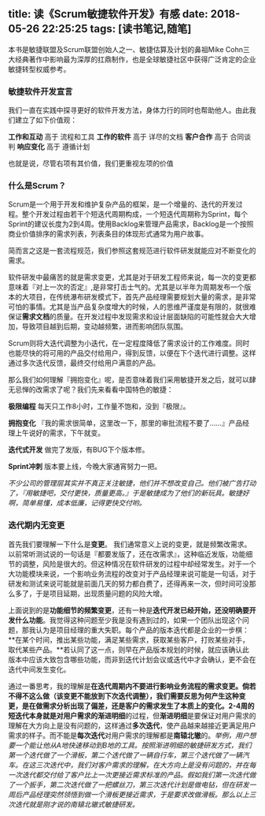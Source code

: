 title: 读《Scrum敏捷软件开发》有感
date: 2018-05-26 22:25:25
tags: [读书笔记,随笔]
---

本书是敏捷联盟及Scrum联盟创始人之一、敏捷估算及计划的鼻祖Mike Cohn三大经典著作中影响最为深厚的扛鼎制作，也是全球敏捷社区中获得广泛肯定的企业敏捷转型权威参考。

### 敏捷软件开发宣言
我们一直在实践中探寻更好的软件开发方法，身体力行的同时也帮助他人。由此我们建立了如下价值观：

**工作和互动** 高于 流程和工具
**工作的软件** 高于 详尽的文档
**客户合作** 高于 合同谈判
**响应变化** 高于 遵循计划

也就是说，尽管右项有其价值，我们更重视左项的价值

### 什么是Scrum？
Scrum是一个用于开发和维护复杂产品的框架，是一个增量的、迭代的开发过程。整个开发过程由若干个短迭代周期构成，一个短迭代周期称为Sprint，每个Sprint的建议长度为2到4周。使用Backlog来管理产品需求，Backlog是一个按照商业价值排序的需求列表，列表条目的体现形式通常为用户故事。

简而言之这是一套流程规范，我们参照这套规范进行软件研发就能应对不断变化的需求。

软件研发中最痛苦的就是需求变更，尤其是对于研发工程师来说，每一次的变更都意味着『对上一次的否定』,是非常打击士气的。尤其是以半年为周期发布一个版本的大项目，在传统瀑布研发模式下，首先产品经理需要规划大量的需求，是非常可怕的事情。尤其是当产品复杂度增大的时候，人的思维严谨度是有限的，就很难保证**需求文档**的质量。在开发过程中发现需求和设计层面缺陷的可能性就会大大增加，导致项目越到后期，变动越频繁，进而影响团队氛围。

Scrum则将大迭代调整为小迭代，在一定程度降低了需求设计的工作难度。同时也能尽快的将可用的产品交付给用户，得到反馈，以便在下个迭代进行调整。这样通过多次迭代反馈，最终交付给用户满意的产品。

那么我们如何理解『拥抱变化』呢，是否意味着我们采用敏捷开发之后，就可以肆无忌惮的改需求了呢？我们先来看看中国特色的敏捷：

**极限编程**
每天只工作8小时，工作量不饱和，没到『极限』。

**拥抱变化**
『我的需求很简单，这里改一下，那里的审批流程不要了……』产品经理上午说好的需求，下午就变。

**迭代式开发**
做完了发版，有BUG下个版本修。

**Sprint冲刺**
版本要上线，今晚大家通宵努力一把。

*不少公司的管理层其实并不真正关注敏捷，他们并不想改变自己。他们被广告打动了，『用敏捷吧，交付更快，质量更高。』于是敏捷成为了他们的新玩具。敏捷好啊，简单易懂，成本低廉，记得更快交付哟。*

### 迭代期内无变更
首先我们要理解一下什么是**变更**。
我们通常意义上说的变更，就是频繁改需求。以前常听测试说的一句话是『都要发版了，还在改需求』，这种临近发版，功能细节的调整，风险是很大的。但这种情况在软件研发的过程中却经常发生。对于一个大功能模块来说，一个影响业务流程的改变对于产品经理来说可能是一句话，对于研发和测试来说可能就是前面几天的努力都白费了，还得再来一次，但时间可没那么多了，于是项目延期，出现质量问题的风险大增。

上面说到的是**功能细节的频繁变更**，还有一种是**迭代开发已经开始，还没明确要开发什么功能**。我觉得这种问题至少我是没有遇到过的，如果一个团队出现这个问题，那我认为是项目经理的重大失职。每个产品的版本迭代都是企业的一步棋：**在某个时间，推出某些功能，满足某些需求，获取某些客户，打败某些对手，取代某些产品。**若认同了这一点，则早在产品版本规划的时候，就应该确认此版本中应该大致包含哪些功能，而非到迭代计划会议或迭代中才会确认，更不会在迭代中间发生变化。

通过一番思考，我的理解是**在迭代周期内不要进行影响业务流程的需求变更。**倘若不得不这么做（该变更不能放到下次迭代调整），我们需要反思为何产生这种变更，是在做需求分析出现了偏差，还是客户的需求发生了本质上的变化。2-4周的短迭代本身就是对用户需求的**渐进明细**的过程，但**渐进明细**是要保证对用户需求的理解在大方向上是没有问题的，这样通过**多次迭代**，使产品越来越接近更满足用户需求的样子。而不能是**每次迭代**对用户需求的理解都是**南辕北辙**的。*举例，用户想要一个能让他从A地快速移动到B地的工具。按照渐进明细的敏捷研发方式，我们第一个迭代做了一个滑板，第二个迭代做了一辆自行车，第三个迭代做了一辆汽车。在这三次迭代中，我们对客户需求的理解，在大方向上是没有问题的，并在每一次迭代都交付给了客户比上一次更接近需求标准的产品。假如我们第一次迭代做了一个扳手，第二次迭代做了一把螺丝刀，第三次迭代计划是做电钻，但在研发一周后产品经理突然领悟到做一个滑板更接近需求，于是要求改做滑板。那么以上三次迭代就是刚才说的南辕北辙式敏捷研发。*

